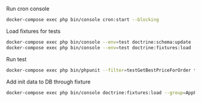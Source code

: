 Run cron console
```bash
docker-compose exec php bin/console cron:start --blocking
```

Load fixtures for tests
```bash
docker-compose exec php bin/console --env=test doctrine:schema:update --force
docker-compose exec php bin/console --env=test doctrine:fixtures:load
```

Run test
```bash
docker-compose exec php bin/phpunit --filter=testGetBestPriceForOrder tests/Service/BestPriceAnalyzerTest.php
```

Add init data to DB through fixture
```bash
docker-compose exec php bin/console doctrine:fixtures:load --group=AppFixtures --append
```
